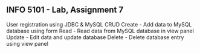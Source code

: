 ## INFO 5101 - Lab, Assignment 7
User registration using JDBC & MySQL
CRUD 
Create - Add data to MySQL database using form
Read - Read data from MySQL database in view panel
Update - Edit data and update database
Delete - Delete database entry using view panel
